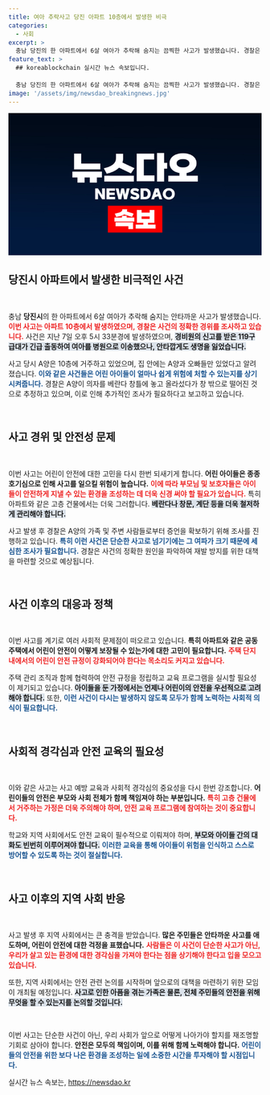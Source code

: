 ```yaml
---
title: 여아 추락사고 당진 아파트 10층에서 발생한 비극
categories:
  - 사회
excerpt: >
  충남 당진의 한 아파트에서 6살 여아가 추락해 숨지는 끔찍한 사고가 발생했습니다. 경찰은 사고의 원인을 규명하기 위해 본격 수사에 착수했습니다. 과연 이 작은 생명이 잃은 이유는 무엇일까요?
feature_text: >
  ## koreablockchain 실시간 뉴스 속보입니다.

  충남 당진의 한 아파트에서 6살 여아가 추락해 숨지는 끔찍한 사고가 발생했습니다. 경찰은 사고의 원인을 규명하기 위해 본격 수사에 착수했습니다. 과연 이 작은 생명이 잃은 이유는 무엇일까요?
image: '/assets/img/newsdao_breakingnews.jpg'
---
```


<p><img src="/assets/img/newsdao_breakingnews.jpg" alt="koreablockchain 속보" /></p>

<h2 data-ke-size="size26">당진시 아파트에서 발생한 비극적인 사건</h2>

<p data-ke-size="size16">&nbsp;</p>

<p>충남 <b>당진시</b>의 한 아파트에서 6살 여아가 추락해 숨지는 안타까운 사고가 발생했습니다. <b><span style="color: #ee2323;">이번 사고는 아파트 10층에서 발생하였으며, 경찰은 사건의 정확한 경위를 조사하고 있습니다.</span></b> 사건은 지난 7일 오후 5시 33분경에 발생하였으며, <b><span style="background-color: #21538527;">경비원의 신고를 받은 119구급대가 긴급 출동하여 여아를 병원으로 이송했으나, 안타깝게도 생명을 잃었습니다.</span></b> </p>

<p>사고 당시 A양은 10층에 거주하고 있었으며, 집 안에는 A양과 오빠들만 있었다고 알려졌습니다. <b><span style="color: #1a5490;">이와 같은 사건들은 어린 아이들이 얼마나 쉽게 위험에 처할 수 있는지를 상기시켜줍니다.</span></b> 경찰은 A양이 의자를 베란다 창틀에 놓고 올라섰다가 창 밖으로 떨어진 것으로 추정하고 있으며, 이로 인해 추가적인 조사가 필요하다고 보고하고 있습니다.</p>

<p data-ke-size="size16">&nbsp;</p>

<h2 data-ke-size="size26">사고 경위 및 안전성 문제</h2>

<p data-ke-size="size16">&nbsp;</p>

<p>이번 사고는 어린이 안전에 대한 고민을 다시 한번 되새기게 합니다. <b>어린 아이들은 종종 호기심으로 인해 사고를 일으킬 위험이 높습니다.</b> <b><span style="color: #ee2323;">이에 따라 부모님 및 보호자들은 아이들이 안전하게 지낼 수 있는 환경을 조성하는 데 더욱 신경 써야 할 필요가 있습니다.</span></b> 특히 아파트와 같은 고층 건물에서는 더욱 그러합니다. <b><span style="background-color: #21538527;">베란다나 창문, 계단 등을 더욱 철저하게 관리해야 합니다.</span></b> </p>

<p>사고 발생 후 경찰은 A양의 가족 및 주변 사람들로부터 증언을 확보하기 위해 조사를 진행하고 있습니다. <b><span style="color: #1a5490;">특히 이런 사건은 단순한 사고로 넘기기에는 그 여파가 크기 때문에 세심한 조사가 필요합니다.</span></b> 경찰은 사건의 정확한 원인을 파악하여 재발 방지를 위한 대책을 마련할 것으로 예상됩니다.</p>

<p data-ke-size="size16">&nbsp;</p>

<h2 data-ke-size="size26">사건 이후의 대응과 정책</h2>

<p data-ke-size="size16">&nbsp;</p>

<p>이번 사고를 계기로 여러 사회적 문제점이 떠오르고 있습니다. <b>특히 아파트와 같은 공동주택에서 어린이 안전이 어떻게 보장될 수 있는가에 대한 고민이 필요합니다.</b> <b><span style="color: #ee2323;">주택 단지 내에서의 어린이 안전 규정이 강화되어야 한다는 목소리도 커지고 있습니다.</span></b> </p>

<p>주택 관리 조직과 함께 협력하여 안전 규정을 정립하고 교육 프로그램을 실시할 필요성이 제기되고 있습니다. <b><span style="background-color: #21538527;">아이들을 둔 가정에서는 언제나 어린이의 안전을 우선적으로 고려해야 합니다.</span></b> 또한, <b><span style="color: #1a5490;">이런 사건이 다시는 발생하지 않도록 모두가 함께 노력하는 사회적 의식이 필요합니다.</span></b></p>

<p data-ke-size="size16">&nbsp;</p>

<h2 data-ke-size="size26">사회적 경각심과 안전 교육의 필요성</h2>

<p data-ke-size="size16">&nbsp;</p>

<p>이와 같은 사고는 사고 예방 교육과 사회적 경각심의 중요성을 다시 한번 강조합니다. <b>어린이들의 안전은 부모와 사회 전체가 함께 책임져야 하는 부분입니다.</b> <b><span style="color: #ee2323;">특히 고층 건물에서 거주하는 가정은 더욱 주의해야 하며, 안전 교육 프로그램에 참여하는 것이 중요합니다.</span></b> </p>

<p>학교와 지역 사회에서도 안전 교육이 필수적으로 이뤄져야 하며, <b><span style="background-color: #21538527;">부모와 아이들 간의 대화도 빈번히 이루어져야 합니다.</span></b> <b><span style="color: #1a5490;">이러한 교육을 통해 아이들이 위험을 인식하고 스스로 방어할 수 있도록 하는 것이 절실합니다.</span></b></p>

<p data-ke-size="size16">&nbsp;</p>

<h2 data-ke-size="size26">사고 이후의 지역 사회 반응</h2>

<p data-ke-size="size16">&nbsp;</p>

<p>사고 발생 후 지역 사회에서는 큰 충격을 받았습니다. <b>많은 주민들은 안타까운 사고를 애도하며, 어린이 안전에 대한 걱정을 표했습니다.</b> <b><span style="color: #ee2323;">사람들은 이 사건이 단순한 사고가 아닌, 우리가 살고 있는 환경에 대한 경각심을 가져야 한다는 점을 상기해야 한다고 입을 모으고 있습니다.</span></b> </p>

<p>또한, 지역 사회에서는 안전 관련 논의를 시작하며 앞으로의 대책을 마련하기 위한 모임이 개최될 예정입니다. <b><span style="background-color: #21538527;">사고로 인한 아픔을 겪는 가족은 물론, 전체 주민들의 안전을 위해 무엇을 할 수 있는지를 논의할 것입니다.</span></b> </p>

<p data-ke-size="size16">&nbsp;</p>

<p>이번 사고는 단순한 사건이 아닌, 우리 사회가 앞으로 어떻게 나아가야 할지를 재조명할 기회로 삼아야 합니다. <b>안전은 모두의 책임이며, 이를 위해 함께 노력해야 합니다.</b> <b><span style="color: #1a5490;">어린이들의 안전을 위한 보다 나은 환경을 조성하는 일에 소중한 시간을 투자해야 할 시점입니다.</span></b></p>
실시간 뉴스 속보는, <a href="https://newsdao.kr" rel="dofollow">https://newsdao.kr</a>


